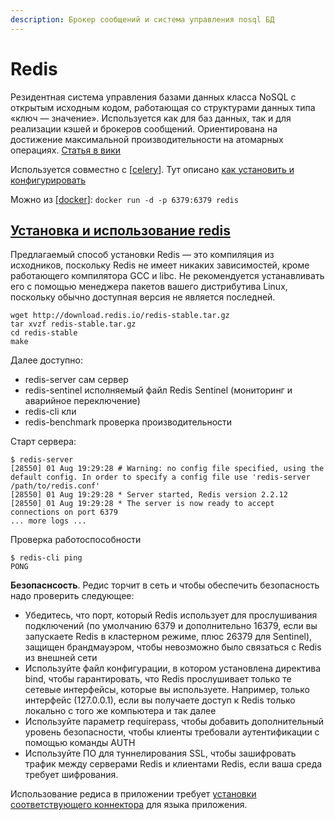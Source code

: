```yaml
---
description: Брокер сообщений и система управления nosql БД
---
```

# Redis

Резидентная система управления базами данных класса NoSQL с открытым исходным кодом, работающая со структурами данных типа «ключ — значение». Используется как для баз данных, так и для реализации кэшей и брокеров сообщений. Ориентирована на достижение максимальной производительности на атомарных операциях. [Статья в вики](https://ru.wikipedia.org/wiki/Redis)

Используется совместно с [[celery]]. Тут описано [как установить и конфигурировать](https://docs.celeryproject.org/en/stable/getting-started/backends-and-brokers/redis.html#broker-redis)

Можно из [[docker]]: `docker run -d -p 6379:6379 redis`

## [Установка и использование redis](https://redis.io/topics/quickstart)

Предлагаемый способ установки Redis — это компиляция из исходников, поскольку Redis не имеет никаких зависимостей, кроме работающего компилятора GCC и libc. Не рекомендуется устанавливать его с помощью менеджера пакетов вашего дистрибутива Linux, поскольку обычно доступная версия не является последней.

```shell
wget http://download.redis.io/redis-stable.tar.gz
tar xvzf redis-stable.tar.gz
cd redis-stable
make
```

Далее доступно:

- redis-server сам сервер
- redis-sentinel исполняемый файл Redis Sentinel (мониторинг и аварийное переключение)
- redis-cli кли
- redis-benchmark проверка производительности

Старт сервера:

```shell
$ redis-server
[28550] 01 Aug 19:29:28 # Warning: no config file specified, using the default config. In order to specify a config file use 'redis-server /path/to/redis.conf'
[28550] 01 Aug 19:29:28 * Server started, Redis version 2.2.12
[28550] 01 Aug 19:29:28 * The server is now ready to accept connections on port 6379
... more logs ...
```

Проверка работоспособности

```shell
$ redis-cli ping
PONG
```

**Безопаснсость**. Редис торчит в сеть и чтобы обеспечить безопасность надо проверить следующее:

- Убедитесь, что порт, который Redis использует для прослушивания подключений (по умолчанию 6379 и дополнительно 16379, если вы запускаете Redis в кластерном режиме, плюс 26379 для Sentinel), защищен брандмауэром, чтобы невозможно было связаться с Redis из внешней сети
- Используйте файл конфигурации, в котором установлена директива bind, чтобы гарантировать, что Redis прослушивает только те сетевые интерфейсы, которые вы используете. Например, только интерфейс (127.0.0.1), если вы получаете доступ к Redis только локально с того же компьютера и так далее
- Используйте параметр requirepass, чтобы добавить дополнительный уровень безопасности, чтобы клиенты требовали аутентификации с помощью команды AUTH
- Используйте ПО для туннелирования SSL, чтобы зашифровать трафик между серверами Redis и клиентами Redis, если ваша среда требует шифрования.

Использование редиса в приложении требует [установки соответствующего коннектора](https://redis.io/clients) для языка приложения.

[//begin]: # "Autogenerated link references for markdown compatibility"
[celery]: celery "Celery"
[docker]: ../lists/docker "Docker"
[//end]: # "Autogenerated link references"